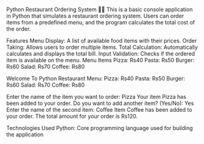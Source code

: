 Python Restaurant Ordering System 🍕🍔
This is a basic console application in Python that simulates a restaurant ordering system. Users can order items from a predefined menu, and the program calculates the total cost of the order.

Features
Menu Display: A list of available food items with their prices.
Order Taking: Allows users to order multiple items.
Total Calculation: Automatically calculates and displays the total bill.
Input Validation: Checks if the ordered item is available on the menu.
Menu Items
Pizza: Rs40
Pasta: Rs50
Burger: Rs60
Salad: Rs70
Coffee: Rs80

  Welcome To Python Restaurant
Menu:
Pizza: Rs40
Pasta: Rs50
Burger: Rs60
Salad: Rs70
Coffee: Rs80

Enter the name of the item you want to order: Pizza
Your item Pizza has been added to your order.
Do you want to add another item? (Yes/No): Yes
Enter the name of the second item: Coffee
Item Coffee has been added to your order.
The total amount for your order is Rs120.

Technologies Used
Python: Core programming language used for building the application
